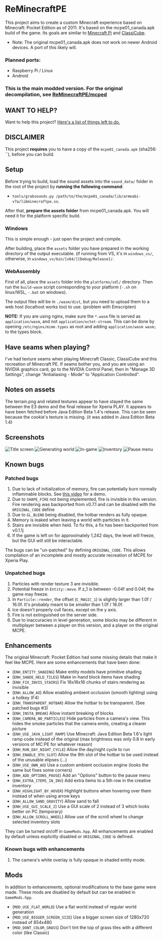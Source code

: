 # ReMinecraftPE

This project aims to create a custom Minecraft experience based on Minecraft: Pocket Edition as of 2011. It's based on the mcpe01_canada.apk build of the game.
Its goals are similar to [Minecraft Pi](https://minecraft.net/edition/pi) and [ClassiCube](https://github.com/UnknownShadow200/ClassiCube).
* Note: The original mcpe01_canada.apk does not work on newer Android devices. A port of this likely will.

### Planned ports:
* Raspberry Pi / Linux
* Android

### This is the main modded version. For the original decompilation, see [ReMinecraftPE/mcped](https://github.com/ReMinecraftPE/mcped)

## WANT TO HELP?

Want to help this project? [Here's a list of things left to do.](TODO.md)

## DISCLAIMER

This project **requires** you to have a copy of the `mcpe01_canada.apk` (sha256: ``), before you can build.

## Setup

Before trying to build, load the sound assets into the `sound_data/` folder in the root of the project
by **running the following command**:
* `tools/grabsounds.py /path/to/the/mcpe01_canada/lib/armeabi-v7a/libminecraftpe.so`.

After that, **prepare the assets folder** from mcpe01_canada.apk. You will need it for the platform specific build.

### Windows

This is simple enough - just open the project and compile.

After building, place the `assets` folder you have prepared in the working directory of the output executable.
(if running from VS, it's in `windows_vs/`, otherwise, in `windows_vs/bin/[x64/][Debug/Release]/`.

### WebAssembly

First of all, place the `assets` folder into the `platforms/sdl/` directory.
Then run the `build-wasm` script corresponding to your platform (`-.sh` on linux/WSL, `-.bat` on windows).

The output files will be in `./wasm/dist`, but you need to upload them to a web host (localhost works too) to use. (problem with Emscripten)

**NOTE:** If you are using nginx, make sure the `*.wasm` file is served as `application/wasm`, and not `application/octet-stream`. This can be done by
opening `/etc/nginx/mime.types` as root and adding `application/wasm wasm;` to the types block.

## Have seams when playing?

I've had texture seams when playing Minecraft Classic, ClassiCube and this recreation of Minecraft PE. If seams bother you, and you are using an NVIDIA graphics card,
go to the NVIDIA Control Panel, then in "Manage 3D Settings", change "Antialiasing - Mode" to "Application Controlled".

## Notes on assets
The terrain.png and related textures appear to have stayed the same between the E3 demo and the final release for Xperia PLAY. It appears to have been fetched before
Java Edition Beta 1.4's release. This can be seen because the cookie's texture is missing. (it was added in Java Edition Beta 1.4)

## Screenshots
![Title screen](screenshots/title_screen.png)
![Generating world](screenshots/loading.png)
![In-game](screenshots/ingame.png)
![Inventory](screenshots/inventory.png)
![Pause menu](screenshots/pause_screen.png)

## Known bugs

### Patched bugs
1. Due to lack of initialization of memory, fire can potentially burn normally inflammable blocks. See [this video](https://www.youtube.com/watch?v=3hrz7KK2EJs) for a demo.
2. Due to `SHAPE_FIRE` not being implemented, fire is invisible in this version. Fire rendering was backported from v0.7.1 and can be disabled with the `ORIGINAL_CODE` define
3. Due to `GL_BLEND` being disabled, the hotbar renders as fully opaque.
4. Memory is leaked when leaving a world with particles in it.
5. Stairs are invisible when held. To fix this, a fix has been backported from v0.1.1j
6. If the game is left on for approximately 1,242 days, the level will freeze, but the GUI will still be interactable.

The bugs can be "un-patched" by defining `ORIGINAL_CODE`. This allows compilation of an incomplete and mostly accurate recreation of MCPE for Xperia Play.

### Unpatched bugs
1. Particles with render texture 3 are invisible.
2. Potential freeze in `Entity::move`. If z_1 is between -0.04f and 0.04f, the game may freeze.
3. In `Particle::render`, the offset (`C_MAGIC_1`) is slightly larger than 1.0f / 16.0f. It's probably meant to be _smaller_ than 1.0f / 16.0f.
4. Ice doesn't properly cull faces, except on the y axis.
5. Fire is not extinguished on the server side.
6. Due to inaccuracies in level generation, some blocks may be different in multiplayer between a player on this version, and a player on the original MCPE.

## Enhancements
The original Minecraft: Pocket Edition had some missing details that make it feel like MCPE. Here are some enhancements that have been done:

* (`ENH_ENTITY_SHADING`) Make entity models have primitive shading
* (`ENH_SHADE_HELD_TILES`) Make in-hand block items have shading
* (`ENH_FIX_INVIS_STAIRS`) Fix 16x16x16 chunks of stairs rendering as invisible
* (`ENH_ALLOW_AO`) Allow enabling ambient occlusion (smooth lighting) using a hotkey (F4)
* (`ENH_TRANSPARENT_HOTBAR`) Allow the hotbar to be transparent. (See patched bugs #3)
* (`ENH_INSTA_BREAK`) Allow instant breaking of blocks
* (`ENH_CAMERA_NO_PARTICLES`) Hide particles from a camera's view. This hides the smoke particles that the camera emits, creating a clearer picture
* (`ENH_USE_JAVA_LIGHT_RAMP`) Use Minecraft: Java Edition Beta 1.6's light ramp code instead of the original (max brightness was only 0.8 in early versions of MC:PE for whatever reason)
* (`ENH_RUN_DAY_NIGHT_CYCLE`) Allow the day/night cycle to run
* (`ENH_ENABLE_9TH_SLOT`) Allow the 9th slot of the hotbar to be used instead of the unusable elipses (...)
* (`ENH_USE_OWN_AO`) Use a custom ambient occlusion engine (looks the same but fixes some corners)
* (`ENH_ADD_OPTIONS_PAUSE`) Add an "Options" button to the pause menu
* (`ENH_EXTRA_ITEMS_IN_INV`) Add extra items to a 5th row in the creative inventory
* (`ENH_HIGHLIGHT_BY_HOVER`) Highlight buttons when hovering over them instead of when using arrow keys
* (`ENH_ALLOW_SAND_GRAVITY`) Allow sand to fall
* (`ENH_USE_GUI_SCALE_2`) Use a GUI scale of 2 instead of 3 which looks better on PC (temporary)
* (`ENH_ALLOW_SCROLL_WHEEL`) Allow use of the scroll wheel to change selected inventory slots

They can be turned on/off in `GameMods.hpp`. All enhancements are enabled by default unless explicitly disabled or `ORIGINAL_CODE` is defined.

### Known bugs with enhancements
1. The camera's white overlay is fully opaque in shaded entity mode.

## Mods
In addition to enhancements, optional modifications to the base game were made. These mods are disabled by default but can be enabled in `GameMods.hpp`.

* (`MOD_USE_FLAT_WORLD`) Use a flat world instead of regular world generation
* (`MOD_USE_BIGGER_SCREEN_SIZE`) Use a bigger screen size of 1280x720 instead of 854x480
* (`MOD_DONT_COLOR_GRASS`) Don't tint the top of grass tiles with a different color (like Classic)
